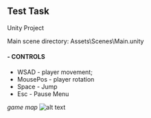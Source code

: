 ## Test Task
Unity Project

Main scene directory:
Assets\Scenes\Main.unity

#### - CONTROLS
- WSAD - player movement;
- MousePos - player rotation
- Space - Jump
- Esc - Pause Menu

*game map*
![alt text](https://github.com/PiotrCynowski/BG_Test/blob/master/GitPics/pic_testProject.png?raw=true)
